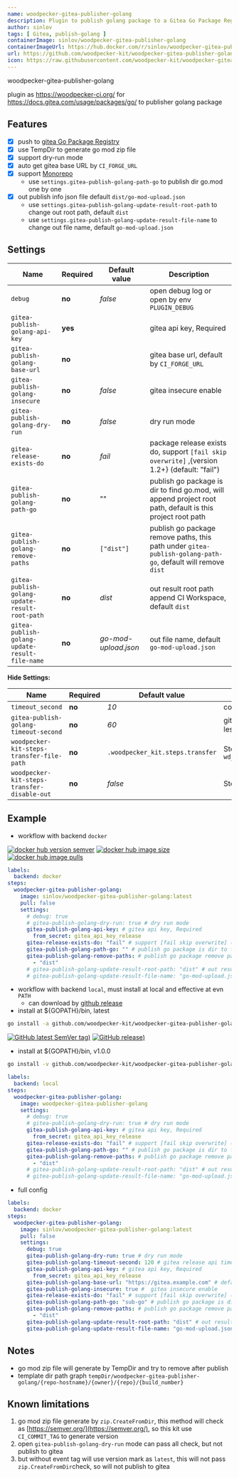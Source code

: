 ```yaml
---
name: woodpecker-gitea-publisher-golang
description: Plugin to publish golang package to a Gitea Go Package Registry
author: sinlov
tags: [ Gitea, publish-golang ]
containerImage: sinlov/woodpecker-gitea-publisher-golang
containerImageUrl: https://hub.docker.com/r/sinlov/woodpecker-gitea-publisher-golang
url: https://github.com/woodpecker-kit/woodpecker-gitea-publisher-golang
icon: https://raw.githubusercontent.com/woodpecker-kit/woodpecker-gitea-publisher-golang/main/doc/logo.svg
---
```


woodpecker-gitea-publisher-golang

plugin as https://woodpecker-ci.org/ for https://docs.gitea.com/usage/packages/go/ to publisher golang package

## Features

- [x] push to [gitea Go Package Registry](https://docs.gitea.com/usage/packages/go/)
- [x] use TempDir to generate go mod zip file
- [x] support dry-run mode
- [x] auto get gitea base URL by `CI_FORGE_URL`
- [x] support [Monorepo](https://en.wikipedia.org/wiki/Monorepo)
    - use `settings.gitea-publish-golang-path-go` to publish dir go.mod one by one
- [x] out publish info json file default `dist/go-mod-upload.json`
    - use `settings.gitea-publish-golang-update-result-root-path` to change out root path, default `dist`
    - use `settings.gitea-publish-golang-update-result-file-name` to change out file name, default `go-mod-upload.json`

## Settings

| Name                                           | Required | Default value        | Description                                                                                                 |
|------------------------------------------------|----------|----------------------|-------------------------------------------------------------------------------------------------------------|
| `debug`                                        | **no**   | *false*              | open debug log or open by env `PLUGIN_DEBUG`                                                                |
| `gitea-publish-golang-api-key`                 | **yes**  |                      | gitea api key, Required                                                                                     |
| `gitea-publish-golang-base-url`                | **no**   |                      | gitea base url, default by `CI_FORGE_URL`                                                                   |
| `gitea-publish-golang-insecure`                | **no**   | *false*              | gitea insecure enable                                                                                       |
| `gitea-publish-golang-dry-run`                 | **no**   | *false*              | dry run mode                                                                                                |
| `gitea-release-exists-do`                      | **no**   | *fail*               | package release exists do, support `[fail skip overwrite]` ,{version 1.2+} (default: "fail")                |
| `gitea-publish-golang-path-go`                 | **no**   | ""                   | publish go package is dir to find go.mod, will append project root path, default is this project root path  |
| `gitea-publish-golang-remove-paths`            | **no**   | `["dist"]`           | publish go package remove paths, this path under `gitea-publish-golang-path-go`, default will remove `dist` |
| `gitea-publish-golang-update-result-root-path` | **no**   | *dist*               | out result root path append CI Workspace, default `dist`                                                    |
| `gitea-publish-golang-update-result-file-name` | **no**   | *go-mod-upload.json* | out file name, default `go-mod-upload.json`                                                                 |

**Hide Settings:**

| Name                                        | Required | Default value                    | Description                                                                      |
|---------------------------------------------|----------|----------------------------------|----------------------------------------------------------------------------------|
| `timeout_second`                            | **no**   | *10*                             | command timeout setting by second                                                |
| `gitea-publish-golang-timeout-second`       | **no**   | *60*                             | gitea release api timeout second, default 60, less 30                            |
| `woodpecker-kit-steps-transfer-file-path`   | **no**   | `.woodpecker_kit.steps.transfer` | Steps transfer file path, default by `wd_steps_transfer.DefaultKitStepsFileName` |
| `woodpecker-kit-steps-transfer-disable-out` | **no**   | *false*                          | Steps transfer write disable out                                                 |

## Example

- workflow with backend `docker`

[![docker hub version semver](https://img.shields.io/docker/v/sinlov/woodpecker-gitea-publisher-golang?sort=semver)](https://hub.docker.com/r/sinlov/woodpecker-gitea-publisher-golang/tags?page=1&ordering=last_updated)
[![docker hub image size](https://img.shields.io/docker/image-size/sinlov/woodpecker-gitea-publisher-golang)](https://hub.docker.com/r/sinlov/woodpecker-gitea-publisher-golang)
[![docker hub image pulls](https://img.shields.io/docker/pulls/sinlov/woodpecker-gitea-publisher-golang)](https://hub.docker.com/r/sinlov/woodpecker-gitea-publisher-golang/tags?page=1&ordering=last_updated)

```yml
labels:
  backend: docker
steps:
  woodpecker-gitea-publisher-golang:
    image: sinlov/woodpecker-gitea-publisher-golang:latest
    pull: false
    settings:
      # debug: true
      # gitea-publish-golang-dry-run: true # dry run mode
      gitea-publish-golang-api-key: # gitea api key, Required
        from_secret: gitea_api_key_release
      gitea-release-exists-do: "fail" # support [fail skip overwrite] (default: "fail") {version 1.2+}
      gitea-publish-golang-path-go: "" # publish go package is dir to find go.mod, will append project root path, default is this project root path
      gitea-publish-golang-remove-paths: # publish go package remove paths, this path under `gitea-publish-golang-path-go`, default will remove `dist`
        - "dist"
      # gitea-publish-golang-update-result-root-path: "dist" # out result root path append CI Workspace, default `dist`
      # gitea-publish-golang-update-result-file-name: "go-mod-upload.json" # out file name, default `go-mod-upload.json`
```

- workflow with backend `local`, must install at local and effective at evn `PATH`
    - can download by [github release](https://github.com/woodpecker-kit/woodpecker-gitea-publisher-golang/releases)
- install at ${GOPATH}/bin, latest

```bash
go install -a github.com/woodpecker-kit/woodpecker-gitea-publisher-golang/cmd/woodpecker-gitea-publisher-golang@latest
```

[![GitHub latest SemVer tag)](https://img.shields.io/github/v/tag/woodpecker-kit/woodpecker-gitea-publisher-golang)](https://github.com/woodpecker-kit/woodpecker-gitea-publisher-golang/tags)
[![GitHub release)](https://img.shields.io/github/v/release/woodpecker-kit/woodpecker-gitea-publisher-golang)](https://github.com/woodpecker-kit/woodpecker-gitea-publisher-golang/releases)

- install at ${GOPATH}/bin, v1.0.0

```bash
go install -v github.com/woodpecker-kit/woodpecker-gitea-publisher-golang/cmd/woodpecker-gitea-publisher-golang@v1.0.0
```

```yml
labels:
  backend: local
steps:
  woodpecker-gitea-publisher-golang:
    image: woodpecker-gitea-publisher-golang
    settings:
      # debug: true
      # gitea-publish-golang-dry-run: true # dry run mode
      gitea-publish-golang-api-key: # gitea api key, Required
        from_secret: gitea_api_key_release
      gitea-release-exists-do: "fail" # support [fail skip overwrite] (default: "fail") {version 1.2+}
      gitea-publish-golang-path-go: "" # publish go package is dir to find go.mod, will append project root path, default is this project root path
      gitea-publish-golang-remove-paths: # publish go package remove paths, this path under `gitea-publish-golang-path-go`, default will remove `dist`
        - "dist"
      # gitea-publish-golang-update-result-root-path: "dist" # out result root path append CI Workspace, default `dist`
      # gitea-publish-golang-update-result-file-name: "go-mod-upload.json" # out file name, default `go-mod-upload.json`
```

- full config

```yaml
labels:
  backend: docker
steps:
  woodpecker-gitea-publisher-golang:
    image: sinlov/woodpecker-gitea-publisher-golang:latest
    pull: false
    settings:
      debug: true
      gitea-publish-golang-dry-run: true # dry run mode
      gitea-publish-golang-timeout-second: 120 # gitea release api timeout second, default 60, less 30 
      gitea-publish-golang-api-key: # gitea api key, Required
        from_secret: gitea_api_key_release
      gitea-publish-golang-base-url: "https://gitea.example.com" # default by CI_FORGE_URL auto to find
      gitea-publish-golang-insecure: true #  gitea insecure enable
      gitea-release-exists-do: "fail" # support [fail skip overwrite] (default: "fail") {version 1.2+}
      gitea-publish-golang-path-go: "sub-go" # publish go package is dir to find go.mod, will append project root path, default is this project root path
      gitea-publish-golang-remove-paths: # publish go package remove paths, this path under `gitea-publish-golang-path-go`, default will remove `dist`
        - "dist"
      gitea-publish-golang-update-result-root-path: "dist" # out result root path append CI Workspace, default `dist`
      gitea-publish-golang-update-result-file-name: "go-mod-upload.json" # out file name, default `go-mod-upload.json`
```

## Notes

- go mod zip file will generate by TempDir and try to remove after publish
- template dir path graph `tempDir/woodpecker-gitea-publisher-golang/{repo-hostname}/{owner}/{repo}/{build_number}`

## Known limitations

1. go mod zip file generate by `zip.CreateFromDir`, this method will check
   as [https://semver.org/](https://semver.org/), so this kit use `CI_COMMIT_TAG` to generate version
2. open `gitea-publish-golang-dry-run` mode can pass all check, but not publish to gitea
3. but without event tag will use version mark as `latest`, this will not pass `zip.CreateFromDir`check, so will not
   publish to gitea
